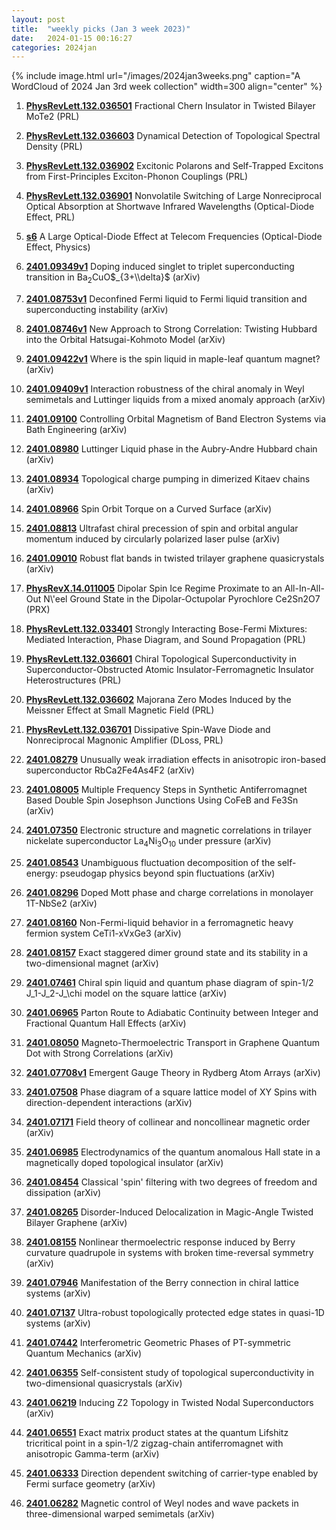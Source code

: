 ```yaml
---
layout: post
title:  "weekly picks (Jan 3 week 2023)"
date:   2024-01-15 00:16:27
categories: 2024jan
---
```



{% include image.html url="/images/2024jan3weeks.png" caption="A WordCloud of 2024 Jan 3rd week collection" width=300 align="center" %}




1. **[PhysRevLett.132.036501](https://link.aps.org/doi/10.1103/PhysRevLett.132.036501)** Fractional Chern Insulator in Twisted Bilayer MoTe2 (PRL)

1. **[PhysRevLett.132.036603](https://link.aps.org/doi/10.1103/PhysRevLett.132.036603)** Dynamical Detection of Topological Spectral Density (PRL)

1. **[PhysRevLett.132.036902](https://link.aps.org/doi/10.1103/PhysRevLett.132.036902)** Excitonic Polarons and Self-Trapped Excitons from First-Principles Exciton-Phonon Couplings (PRL)

1. **[PhysRevLett.132.036901](https://link.aps.org/doi/10.1103/PhysRevLett.132.036901)** Nonvolatile Switching of Large Nonreciprocal Optical Absorption at Shortwave Infrared Wavelengths (Optical-Diode Effect, PRL)


1. **[s6](https://physics.aps.org/articles/v17/s6)** A Large Optical-Diode Effect at Telecom Frequencies (Optical-Diode Effect, Physics)


1. **[2401.09349v1](https://arxiv.org/abs/2401.09349v1)** Doping induced singlet to triplet superconducting transition in Ba$_{2}$CuO$_{3+\\delta}$ (arXiv)

1. **[2401.08753v1](https://arxiv.org/abs/2401.08753v1)** Deconfined Fermi liquid to Fermi liquid transition and superconducting instability (arXiv)

1. **[2401.08746v1](https://arxiv.org/abs/2401.08746v1)** New Approach to Strong Correlation: Twisting Hubbard into the Orbital Hatsugai-Kohmoto Model (arXiv)

1. **[2401.09422v1](https://arxiv.org/abs/2401.09422v1)** Where is the spin liquid in maple-leaf quantum magnet? (arXiv)

1. **[2401.09409v1](https://arxiv.org/abs/2401.09409v1)** Interaction robustness of the chiral anomaly in Weyl semimetals and Luttinger liquids from a mixed anomaly approach (arXiv)

1. **[2401.09100](http://arxiv.org/abs/2401.09100)** Controlling Orbital Magnetism of Band Electron Systems via Bath Engineering (arXiv)

1. **[2401.08980](http://arxiv.org/abs/2401.08980)** Luttinger Liquid phase in the Aubry-Andre Hubbard chain (arXiv)

1. **[2401.08934](http://arxiv.org/abs/2401.08934)** Topological charge pumping in dimerized Kitaev chains (arXiv)

1. **[2401.08966](http://arxiv.org/abs/2401.08966)** Spin Orbit Torque on a Curved Surface (arXiv)

1. **[2401.08813](http://arxiv.org/abs/2401.08813)** Ultrafast chiral precession of spin and orbital angular momentum induced by circularly polarized laser pulse (arXiv)

1. **[2401.09010](http://arxiv.org/abs/2401.09010)** Robust flat bands in twisted trilayer graphene quasicrystals (arXiv)








1. **[PhysRevX.14.011005](https://link.aps.org/doi/10.1103/PhysRevX.14.011005)** Dipolar Spin Ice Regime Proximate to an All-In-All-Out N\\'eel Ground State in the Dipolar-Octupolar Pyrochlore Ce2Sn2O7 (PRX)

1. **[PhysRevLett.132.033401](https://link.aps.org/doi/10.1103/PhysRevLett.132.033401)** Strongly Interacting Bose-Fermi Mixtures: Mediated Interaction, Phase Diagram, and Sound Propagation (PRL)

1. **[PhysRevLett.132.036601](https://link.aps.org/doi/10.1103/PhysRevLett.132.036601)** Chiral Topological Superconductivity in Superconductor-Obstructed Atomic Insulator-Ferromagnetic Insulator Heterostructures (PRL)

1. **[PhysRevLett.132.036602](https://link.aps.org/doi/10.1103/PhysRevLett.132.036602)** Majorana Zero Modes Induced by the Meissner Effect at Small Magnetic Field (PRL)

1. **[PhysRevLett.132.036701](https://link.aps.org/doi/10.1103/PhysRevLett.132.036701)** Dissipative Spin-Wave Diode and Nonreciprocal Magnonic Amplifier (DLoss, PRL)



1. **[2401.08279](http://arxiv.org/abs/2401.08279)** Unusually weak irradiation effects in anisotropic iron-based superconductor RbCa2Fe4As4F2 (arXiv)

1. **[2401.08005](http://arxiv.org/abs/2401.08005)** Multiple Frequency Steps in Synthetic Antiferromagnet Based Double Spin Josephson Junctions Using CoFeB and Fe3Sn (arXiv)

1. **[2401.07350](http://arxiv.org/abs/2401.07350)** Electronic structure and magnetic correlations in trilayer nickelate superconductor La$_4$Ni$_3$O$_{10}$ under pressure (arXiv)

1. **[2401.08543](http://arxiv.org/abs/2401.08543)** Unambiguous fluctuation decomposition of the self-energy: pseudogap physics beyond spin fluctuations (arXiv)

1. **[2401.08296](http://arxiv.org/abs/2401.08296)** Doped Mott phase and charge correlations in monolayer 1T-NbSe2 (arXiv)

1. **[2401.08160](http://arxiv.org/abs/2401.08160)** Non-Fermi-liquid behavior in a ferromagnetic heavy fermion system CeTi1-xVxGe3 (arXiv)

1. **[2401.08157](http://arxiv.org/abs/2401.08157)** Exact staggered dimer ground state and its stability in a two-dimensional magnet (arXiv)

1. **[2401.07461](http://arxiv.org/abs/2401.07461)** Chiral spin liquid and quantum phase diagram of spin-1/2 J_1-J_2-J_\chi model on the square lattice (arXiv)

1. **[2401.06965](http://arxiv.org/abs/2401.06965)** Parton Route to Adiabatic Continuity between Integer and Fractional Quantum Hall Effects (arXiv)

1. **[2401.08050](http://arxiv.org/abs/2401.08050)** Magneto-Thermoelectric Transport in Graphene Quantum Dot with Strong Correlations (arXiv)

1. **[2401.07708v1](https://arxiv.org/abs/2401.07708v1)** Emergent Gauge Theory in Rydberg Atom Arrays (arXiv)

1. **[2401.07508](http://arxiv.org/abs/2401.07508)** Phase diagram of a square lattice model of XY Spins with direction-dependent interactions (arXiv)

1. **[2401.07171](http://arxiv.org/abs/2401.07171)** Field theory of collinear and noncollinear magnetic order (arXiv)

1. **[2401.06985](http://arxiv.org/abs/2401.06985)** Electrodynamics of the quantum anomalous Hall state in a magnetically doped topological insulator (arXiv)

1. **[2401.08454](http://arxiv.org/abs/2401.08454)** Classical 'spin' filtering with two degrees of freedom and dissipation (arXiv)

1. **[2401.08265](http://arxiv.org/abs/2401.08265)** Disorder-Induced Delocalization in Magic-Angle Twisted Bilayer Graphene (arXiv)

1. **[2401.08155](http://arxiv.org/abs/2401.08155)** Nonlinear thermoelectric response induced by Berry curvature quadrupole in systems with broken time-reversal symmetry (arXiv)

1. **[2401.07946](http://arxiv.org/abs/2401.07946)** Manifestation of the Berry connection in chiral lattice systems (arXiv)

1. **[2401.07137](http://arxiv.org/abs/2401.07137)** Ultra-robust topologically protected edge states in quasi-1D systems (arXiv)

1. **[2401.07442](http://arxiv.org/abs/2401.07442)** Interferometric Geometric Phases of PT-symmetric Quantum Mechanics (arXiv)




1. **[2401.06355](http://arxiv.org/abs/2401.06355)** Self-consistent study of topological superconductivity in two-dimensional quasicrystals (arXiv)

1. **[2401.06219](http://arxiv.org/abs/2401.06219)** Inducing Z2 Topology in Twisted Nodal Superconductors (arXiv)

1. **[2401.06551](http://arxiv.org/abs/2401.06551)** Exact matrix product states at the quantum Lifshitz tricritical point in a spin-1/2 zigzag-chain antiferromagnet with anisotropic Gamma-term (arXiv)

1. **[2401.06333](http://arxiv.org/abs/2401.06333)** Direction dependent switching of carrier-type enabled by Fermi surface geometry (arXiv)

1. **[2401.06282](http://arxiv.org/abs/2401.06282)** Magnetic control of Weyl nodes and wave packets in three-dimensional warped semimetals (arXiv)
